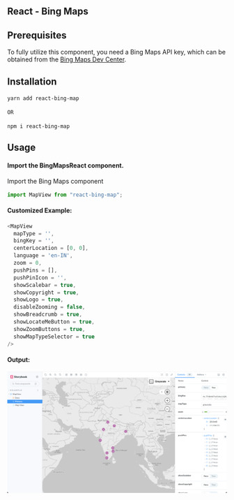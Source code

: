 ## React - Bing Maps


## Prerequisites

To fully utilize this component, you need a Bing Maps API key, which can be obtained from the [Bing Maps Dev Center](https://www.bingmapsportal.com).

## Installation

```
yarn add react-bing-map

OR

npm i react-bing-map
```

## Usage

#### Import the BingMapsReact component.

Import the Bing Maps component

```ts
import MapView from "react-bing-map";
```

#### Customized Example:

```ts
<MapView
  mapType = '',
  bingKey = '',
  centerLocation = [0, 0],
  language = 'en-IN',
  zoom = 0,
  pushPins = [],
  pushPinIcon = '',
  showScalebar = true,
  showCopyright = true,
  showLogo = true,
  disableZooming = false,
  showBreadcrumb = true,
  showLocateMeButton = true,
  showZoomButtons = true,
  showMapTypeSelector = true
/>
```

#### Output:

![screenshot](/output1.png)
